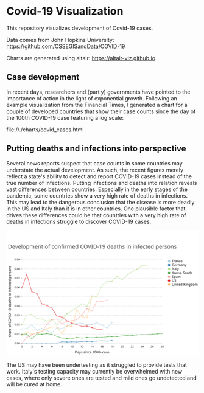 # Covid-19 Visualization
This repository visualizes development of Covid-19 cases. 

Data comes from John Hopkins University: https://github.com/CSSEGISandData/COVID-19

Charts are generated using altair: https://altair-viz.github.io

## Case development
In recent days, researchers and (partly) governments have pointed to the importance of action in the light of exponential growth. Following an example visualization from the Financial Times, I generated a chart for a couple of developed countries that show their case counts since the day of the 100th COVID-19 case featuring a log scale:

file://./charts/covid_cases.html

## Putting deaths and infections into perspective
Several news reports suspect that case counts in some countries may understate the actual development. As such, the recent figures merely reflect a state's ability to detect and report COVID-19 cases instead of the true number of infections. Putting infections and deaths into relation reveals vast differences between countries. Especially in the early stages of the pandemic, some countries show a very high rate of deaths in infections. This may lead to the dangerous conclusion that the disease is more deadly in the US and Italy than it is in other countries. One plausible factor that drives these differences could be that countries with a very high rate of deaths in infections struggle to discover COVID-19 cases.

![](./charts/deaths_infections_100.svg)

The US may have been undertesting as it struggled to provide tests that work. Italy's testing capacity may currently be overwhelmed with new cases, where only severe ones are tested and mild ones go undetected and will be cured at home.